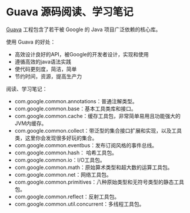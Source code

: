 # Guava 源码阅读、学习笔记

[Guava](https://github.com/google/guava) 工程包含了若干被 Google 的 Java 项目广泛依赖的核心库。

使用 Guava 的好处：
- 高效设计良好的API，被Google的开发者设计，实现和使用
- 遵循高效的java语法实践
- 使代码更刻度，简洁，简单
- 节约时间，资源，提高生产力

阅读、学习笔记：
- com.google.common.annotations：普通注解类型。
- com.google.common.base：基本工具类库和接口。
- com.google.common.cache：缓存工具包，非常简单易用且功能强大的JVM内缓存。
- com.google.common.collect：带泛型的集合接口扩展和实现，以及工具类，这里你会发现很多好玩的集合。
- com.google.common.eventbus：发布订阅风格的事件总线。
- com.google.common.hash： 哈希工具包。
- com.google.common.io：I/O工具包。
- com.google.common.math：原始算术类型和超大数的运算工具包。
- com.google.common.net：网络工具包。
- com.google.common.primitives：八种原始类型和无符号类型的静态工具包。
- com.google.common.reflect：反射工具包。
- com.google.common.util.concurrent：多线程工具包。

